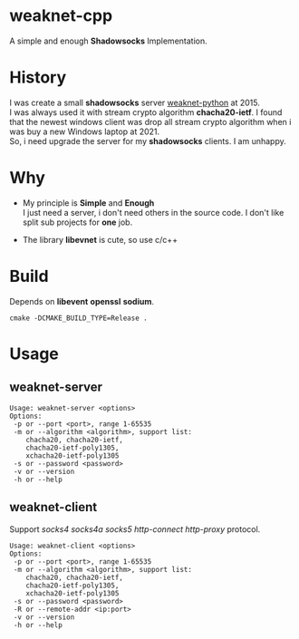 weaknet-cpp
==============================
A simple and enough **Shadowsocks** Implementation.

# History

I was create a small **shadowsocks** server [weaknet-python](https://github.com/vietor/weaknet-python) at 2015.   
I was always used it with stream crypto algorithm **chacha20-ietf**. I found that the newest windows client was drop all stream crypto algorithm when i was buy a new Windows laptop at 2021.   
So, i need upgrade the server for my **shadowsocks** clients. I am unhappy.

# Why

* My principle is **Simple** and **Enough**  
  I just need a server, i don't need others in the source code. I don't like split sub projects for **one** job.
  
* The library **libevnet** is cute, so use c/c++

# Build

Depends on **libevent** **openssl** **sodium**.

```
cmake -DCMAKE_BUILD_TYPE=Release .
```

# Usage

## weaknet-server

```
Usage: weaknet-server <options>
Options:
 -p or --port <port>, range 1-65535
 -m or --algorithm <algorithm>, support list:
    chacha20, chacha20-ietf,
    chacha20-ietf-poly1305,
    xchacha20-ietf-poly1305
 -s or --password <password>
 -v or --version
 -h or --help
```

## weaknet-client

Support *socks4* *socks4a* *socks5* *http-connect* *http-proxy* protocol.

```
Usage: weaknet-client <options>
Options:
 -p or --port <port>, range 1-65535
 -m or --algorithm <algorithm>, support list:
    chacha20, chacha20-ietf,
    chacha20-ietf-poly1305,
    xchacha20-ietf-poly1305
 -s or --password <password>
 -R or --remote-addr <ip:port>
 -v or --version
 -h or --help
```
